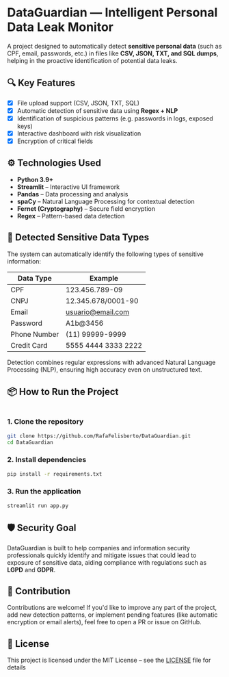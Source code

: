 # DataGuardian — Intelligent Personal Data Leak Monitor

A project designed to automatically detect **sensitive personal data** (such as CPF, email, passwords, etc.) in files like **CSV, JSON, TXT, and SQL dumps**, helping in the proactive identification of potential data leaks.

## 🔍 Key Features

- [x] File upload support (CSV, JSON, TXT, SQL)
- [x] Automatic detection of sensitive data using **Regex + NLP**
- [x] Identification of suspicious patterns (e.g. passwords in logs, exposed keys)
- [x] Interactive dashboard with risk visualization
- [x] Encryption of critical fields

## ⚙️ Technologies Used

- **Python 3.9+**
- **Streamlit** – Interactive UI framework
- **Pandas** – Data processing and analysis
- **spaCy** – Natural Language Processing for contextual detection
- **Fernet (Cryptography)** – Secure field encryption
- **Regex** – Pattern-based data detection

## 🧪 Detected Sensitive Data Types

The system can automatically identify the following types of sensitive information:

| Data Type         | Example                      |
|-------------------|------------------------------|
| CPF               | 123.456.789-09               |
| CNPJ              | 12.345.678/0001-90           |
| Email             | usuario@email.com            |
| Password          | A1b@3456                     |
| Phone Number      | (11) 99999-9999              |
| Credit Card       | 5555 4444 3333 2222          |

Detection combines regular expressions with advanced Natural Language Processing (NLP), ensuring high accuracy even on unstructured text.

## 📦 How to Run the Project

#

### 1. Clone the repository

  ```bash
git clone https://github.com/RafaFelisberto/DataGuardian.git 
cd DataGuardian
  ```

### 2. Install dependencies

```bash
pip install -r requirements.txt
```
### 3. Run the application

```bash
streamlit run app.py
```
## 🛡️ Security Goal

DataGuardian is built to help companies and information security professionals quickly identify and mitigate issues that could lead to exposure of sensitive data, aiding compliance with regulations such as **LGPD** and **GDPR**.

## 🤝 Contribution

Contributions are welcome! If you'd like to improve any part of the project, add new detection patterns, or implement pending features (like automatic encryption or email alerts), feel free to open a PR or issue on GitHub.

## 📄 License

This project is licensed under the MIT License – see the [LICENSE](LICENSE) file for details
